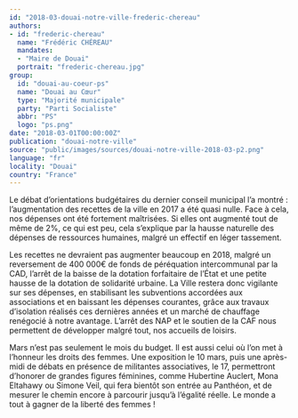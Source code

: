 ```yaml
---
id: "2018-03-douai-notre-ville-frederic-chereau"
authors:
- id: "frederic-chereau"
  name: "Frédéric CHÉREAU"
  mandates: 
  - "Maire de Douai"
  portrait: "frederic-chereau.jpg"
group:
  id: "douai-au-coeur-ps"
  name: "Douai au Cœur"
  type: "Majorité municipale"
  party: "Parti Socialiste"
  abbr: "PS"
  logo: "ps.png"
date: "2018-03-01T00:00:00Z"
publication: "douai-notre-ville"
source: "public/images/sources/douai-notre-ville-2018-03-p2.png"
language: "fr"
locality: "Douai"
country: "France"
---
```


Le débat d’orientations budgétaires du dernier conseil municipal l’a montré : l’augmentation des recettes de la ville en 2017 a été quasi nulle. Face à cela, nos dépenses ont été fortement maîtrisées. Si elles ont augmenté tout de même de 2%, ce qui est peu, cela s’explique par la hausse naturelle des dépenses de ressources humaines, malgré un effectif en léger tassement.

Les recettes ne devraient pas augmenter beaucoup en 2018, malgré un reversement de 400 000€ de fonds de péréquation intercommunal par la CAD, l’arrêt de la baisse de la dotation forfaitaire de l’État et une petite hausse de la dotation de solidarité urbaine. La Ville restera donc vigilante sur ses dépenses, en stabilisant les subventions accordées aux associations et en baissant les dépenses courantes, grâce aux travaux d’isolation réalisés ces dernières années et un marché de chauffage renégocié à notre avantage. L’arrêt des NAP et le soutien de la CAF nous permettent de développer malgré tout, nos accueils de loisirs.

Mars n’est pas seulement le mois du budget. Il est aussi celui où l’on met à l’honneur les droits des femmes. Une exposition le 10 mars, puis une après-midi de débats en présence de militantes associatives, le 17, permettront d’honorer de grandes figures féminines, comme Hubertine Auclert, Mona Eltahawy ou Simone Veil, qui fera bientôt son entrée au Panthéon, et de mesurer le chemin encore à parcourir jusqu’à l’égalité réelle. Le monde a tout à gagner de la liberté des femmes !
